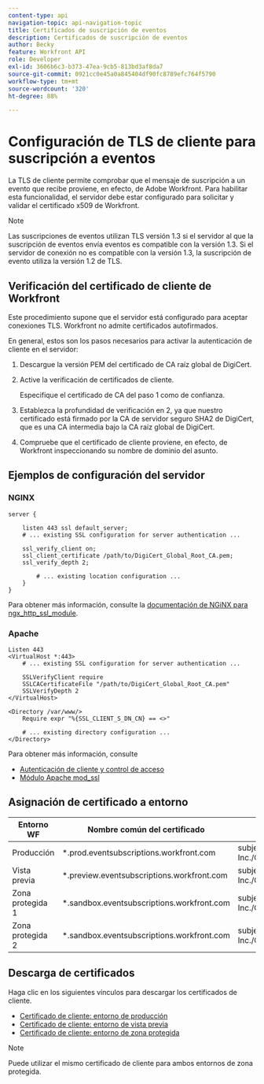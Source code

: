 ```yaml
---
content-type: api
navigation-topic: api-navigation-topic
title: Certificados de suscripción de eventos
description: Certificados de suscripción de eventos
author: Becky
feature: Workfront API
role: Developer
exl-id: 3606b6c3-b373-47ea-9cb5-813bd3af8da7
source-git-commit: 0921cc0e45a0a845404df90fc8789efc764f5790
workflow-type: tm+mt
source-wordcount: '320'
ht-degree: 88%

---
```


# Configuración de TLS de cliente para suscripción a eventos

<!--Configuring Client TLS for Event Subscription
Steps to Verify Workfront's Client Certificate
Examples for Server configuration
NGINX
Apache
Certificate to Environment Mapping
Certificates
Production
Preview
Sandbox 1
Sandbox 2
-->

La TLS de cliente permite comprobar que el mensaje de suscripción a un evento que recibe proviene, en efecto, de Adobe Workfront. Para habilitar esta funcionalidad, el servidor debe estar configurado para solicitar y validar el certificado x509 de Workfront.


>[!NOTE]
>
>Las suscripciones de eventos utilizan TLS versión 1.3 si el servidor al que la suscripción de eventos envía eventos es compatible con la versión 1.3. Si el servidor de conexión no es compatible con la versión 1.3, la suscripción de evento utiliza la versión 1.2 de TLS.



## Verificación del certificado de cliente de Workfront

Este procedimiento supone que el servidor está configurado para aceptar conexiones TLS. Workfront no admite certificados autofirmados.

En general, estos son los pasos necesarios para activar la autenticación de cliente en el servidor:

1. Descargue la versión PEM del certificado de CA raíz global de DigiCert.
1. Active la verificación de certificados de cliente.

   Especifique el certificado de CA del paso 1 como de confianza.

1. Establezca la profundidad de verificación en 2, ya que nuestro certificado está firmado por la CA de servidor seguro SHA2 de DigiCert, que es una CA intermedia bajo la CA raíz global de DigiCert.
1. Compruebe que el certificado de cliente proviene, en efecto, de Workfront inspeccionando su nombre de dominio del asunto.

## Ejemplos de configuración del servidor

### NGINX

```
server {

    listen 443 ssl default_server;
    # ... existing SSL configuration for server authentication ...

    ssl_verify_client on;
    ssl_client_certificate /path/to/DigiCert_Global_Root_CA.pem;
    ssl_verify_depth 2;

        # ... existing location configuration ...
    }
}
```

Para obtener más información, consulte la [documentación de NGiNX para ngx_http_ssl_module](https://nginx.org/en/docs/http/ngx_http_ssl_module.html).

### Apache

```
Listen 443
<VirtualHost *:443>
    # ... existing SSL configuration for server authentication ...

    SSLVerifyClient require
    SSLCACertificateFile "/path/to/DigiCert_Global_Root_CA.pem"
    SSLVerifyDepth 2
</VirtualHost>

<Directory /var/www/>
    Require expr "%{SSL_CLIENT_S_DN_CN} == <>"

    # ... existing directory configuration ...
</Directory>
```

Para obtener más información, consulte

* [Autenticación de cliente y control de acceso](https://httpd.apache.org/docs/2.4/ssl/ssl_howto.html#accesscontrol)
* [Módulo Apache mod_ssl](https://httpd.apache.org/docs/2.4/mod/mod_ssl.html)
 

## Asignación de certificado a entorno

| Entorno WF | Nombre común del certificado | Asunto del certificado (DN) |
| -- | -- | -- |
| Producción | *.prod.eventsubscriptions.workfront.com | subject= /C=US/ST=Utah/L=Lehi/O=Workfront, Inc./CN=*.prod.eventsubscriptions.workfront.com |
| Vista previa | *.preview.eventsubscriptions.workfront.com | subject= /C=US/ST=Utah/L=Lehi/O=Workfront, Inc./CN=*.preview.eventsubscriptions.workfront.com |
| Zona protegida 1 | *.sandbox.eventsubscriptions.workfront.com | subject= /C=US/ST=Utah/L=Lehi/O=Workfront, Inc./CN=*.sandbox.eventsubscriptions.workfront.com |
| Zona protegida 2 | *.sandbox.eventsubscriptions.workfront.com | subject= /C=US/ST=Utah/L=Lehi/O=Workfront, Inc./CN=*.sandbox.eventsubscriptions.workfront.com |

## Descarga de certificados

Haga clic en los siguientes vínculos para descargar los certificados de cliente.

* [Certificado de cliente: entorno de producción](assets/prod-ES-client-cert-oct25.crt)
* [Certificado de cliente: entorno de vista previa](assets/preview-ES-client-cert-oct25.crt)
* [Certificado de cliente: entorno de zona protegida](assets/sandbox-ES-client-cert-oct25.crt)

>[!NOTE]
>
>Puede utilizar el mismo certificado de cliente para ambos entornos de zona protegida.
